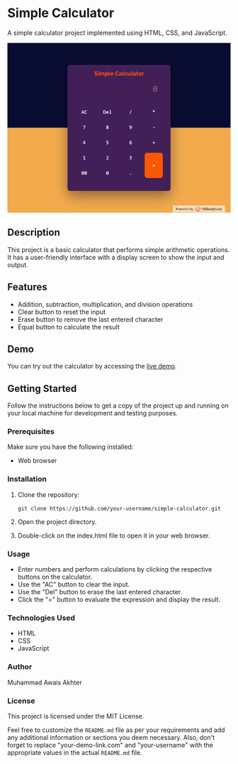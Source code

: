# Simple Calculator

A simple calculator project implemented using HTML, CSS, and JavaScript.

![Calculator](calculator.png)

## Description

This project is a basic calculator that performs simple arithmetic operations. It has a user-friendly interface with a display screen to show the input and output.

## Features

- Addition, subtraction, multiplication, and division operations
- Clear button to reset the input
- Erase button to remove the last entered character
- Equal button to calculate the result

## Demo

You can try out the calculator by accessing the [live demo](https://calnum.000webhostapp.com/Calculator/index.html).

## Getting Started

Follow the instructions below to get a copy of the project up and running on your local machine for development and testing purposes.

### Prerequisites

Make sure you have the following installed:

- Web browser

### Installation

1. Clone the repository:

   ```shell
   git clone https://github.com/your-username/simple-calculator.git
   
2. Open the project directory.
3. Double-click on the index.html file to open it in your web browser.

### Usage
- Enter numbers and perform calculations by clicking the respective buttons on the calculator.
- Use the "AC" button to clear the input.
- Use the "Del" button to erase the last entered character.
- Click the "=" button to evaluate the expression and display the result.

### Technologies Used
- HTML
- CSS
- JavaScript

### Author
Muhammad Awais Akhter

### License
This project is licensed under the MIT License.

Feel free to customize the `README.md` file as per your requirements and add any additional information or sections you deem necessary. Also, don't forget to replace "your-demo-link.com" and "your-username" with the appropriate values in the actual `README.md` file.

